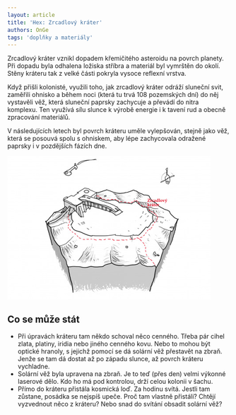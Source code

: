 ```yaml
---
layout: article
title: 'Hex: Zrcadlový kráter'
authors: OnGe
tags: 'doplňky a materiály'
---
```


Zrcadlový kráter vznikl dopadem křemičitého asteroidu na povrch planety. Při dopadu byla odhalena ložiska stříbra a materiál byl vymrštěn do okolí. Stěny kráteru tak z velké části pokryla vysoce reflexní vrstva.

Když přišli kolonisté, využili toho, jak zrcadlový kráter odráží sluneční svit, zaměřili ohnisko a během noci (která tu trvá 108 pozemských dní) do něj vystavěli věž, která sluneční paprsky zachycuje a převádí do nitra komplexu. Ten využívá sílu slunce k výrobě energie i k tavení rud a obecně zpracování materiálů.

V následujících letech byl povrch kráteru uměle vylepšován, stejně jako věž, která se posouvá spolu s ohniskem, aby lépe zachycovala odražené paprsky i v pozdějších fázích dne.

![](hex-onge-02-opt.jpg)

## Co se může stát

- Při úpravách kráteru tam někdo schoval něco cenného. Třeba pár cihel zlata, platiny, iridia nebo jiného cenného kovu. Nebo to mohou být optické hranoly, s jejichž pomocí se dá solární věž přestavět na zbraň. Jenže se tam dá dostat až po západu slunce, až povrch kráteru vychladne.
- Solární věž byla upravena na zbraň. Je to teď (přes den) velmi výkonné laserové dělo. Kdo ho má pod kontrolou, drží celou kolonii v šachu.
- Přímo do kráteru přistála kosmická loď. Za hodinu svítá. Jestli tam zůstane, posádka se nejspíš upeče. Proč tam vlastně přistáli? Chtějí vyzvednout něco z kráteru? Nebo snad do svítání obsadit solární věž?
